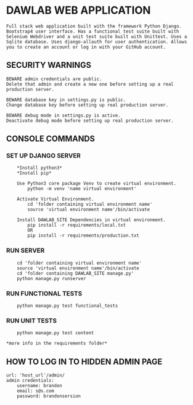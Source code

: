# DAWLAB WEB APPLICATION

    Full stack web application built with the framework Python Django. Bootstrap4 user interface. Has a functional test suite built with Selenium Webdriver and a unit test suite built with Unittest. Uses a Sqlite database. Uses django-allauth for user authentication. Allows you to create an account or log in with your GitHub account.

## SECURITY WARNINGS

    BEWARE admin credentials are public.
    Delete that admin and create a new one before setting up a real production server.

    BEWARE database key in settings.py is public.
    Change database key before setting up real production server.

    BEWARE debug mode in settings.py is active.
    Deactivate debug mode before setting up real production server.


## CONSOLE COMMANDS 

### SET UP DJANGO SERVER
        *Install python3*
        *Install pip*

        Use Python3 core package Venv to create virtual environment.
            python -m venv 'name virtual environment'

        Activate Virtual Environment.
            cd 'folder containing virtual environment name'
            source 'virtual environment name'/bin/activate
            
        Install DAWLAB_SITE Dependencies in virtual environment.
            pip install -r requirements/local.txt 
            OR
            pip install -r requirements/production.txt

### RUN SERVER
        cd 'folder containing virtual environment name'
        source 'virtual environment name'/bin/activate
        cd 'folder containing DAWLAB_SITE manage.py'
        python manage.py runserver

### RUN FUNCTIONAL TESTS
        python manage.py test functional_tests

### RUN UNIT TESTS
        python manage.py test content

    *more info in the requirements folder*


## HOW TO LOG IN TO HIDDEN ADMIN PAGE

    url: 'host_url'/admin/
    admin credentials:
        username: brandon
        email: s@s.com
        password: brandonsersion
